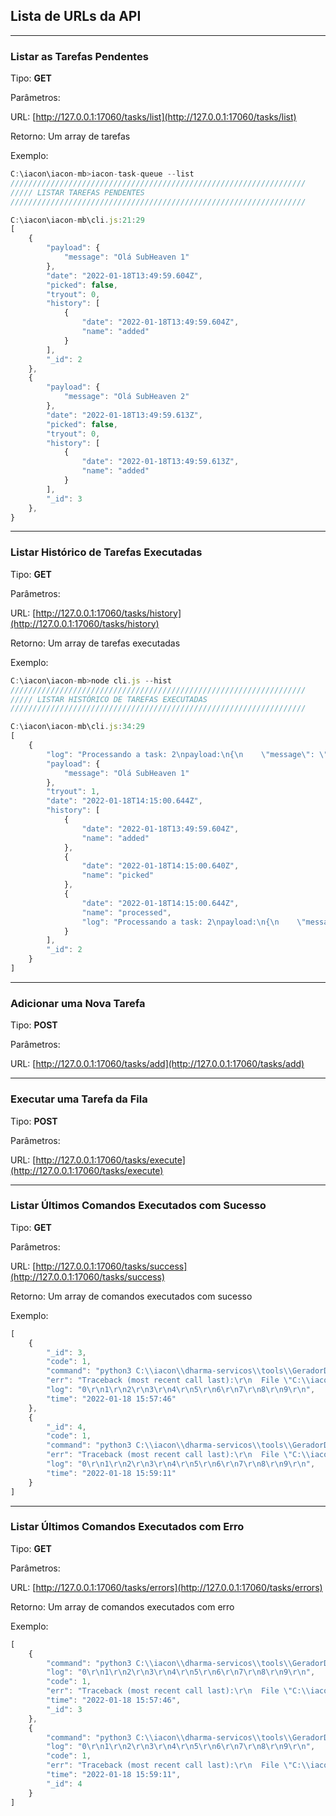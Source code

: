 ## Lista de URLs da API

---

### Listar as Tarefas Pendentes

Tipo: **GET**

Parâmetros:

URL:
[http://127.0.0.1:17060/tasks/list](http://127.0.0.1:17060/tasks/list)

Retorno: Um array de tarefas

Exemplo:

```javascript
C:\iacon\iacon-mb>iacon-task-queue --list
//////////////////////////////////////////////////////////////////
///// LISTAR TAREFAS PENDENTES
//////////////////////////////////////////////////////////////////

C:\iacon\iacon-mb\cli.js:21:29
[
    {
        "payload": {
            "message": "Olá SubHeaven 1"
        },
        "date": "2022-01-18T13:49:59.604Z",
        "picked": false,
        "tryout": 0,
        "history": [
            {
                "date": "2022-01-18T13:49:59.604Z",
                "name": "added"
            }
        ],
        "_id": 2
    },
    {
        "payload": {
            "message": "Olá SubHeaven 2"
        },
        "date": "2022-01-18T13:49:59.613Z",
        "picked": false,
        "tryout": 0,
        "history": [
            {
                "date": "2022-01-18T13:49:59.613Z",
                "name": "added"
            }
        ],
        "_id": 3
    },
}
```

---

### Listar Histórico de Tarefas Executadas

Tipo: **GET**

Parâmetros:

URL:
[http://127.0.0.1:17060/tasks/history](http://127.0.0.1:17060/tasks/history)

Retorno: Um array de tarefas executadas

Exemplo:
```javascript
C:\iacon\iacon-mb>node cli.js --hist
//////////////////////////////////////////////////////////////////
///// LISTAR HISTÓRICO DE TAREFAS EXECUTADAS
//////////////////////////////////////////////////////////////////

C:\iacon\iacon-mb\cli.js:34:29
[
    {
        "log": "Processando a task: 2\npayload:\n{\n    \"message\": \"Olá SubHeaven 1\"\n}\nTask processada\n",
        "payload": {
            "message": "Olá SubHeaven 1"
        },
        "tryout": 1,
        "date": "2022-01-18T14:15:00.644Z",
        "history": [
            {
                "date": "2022-01-18T13:49:59.604Z",
                "name": "added"
            },
            {
                "date": "2022-01-18T14:15:00.640Z",
                "name": "picked"
            },
            {
                "date": "2022-01-18T14:15:00.644Z",
                "name": "processed",
                "log": "Processando a task: 2\npayload:\n{\n    \"message\": \"Olá SubHeaven 1\"\n}\nTask processada\n"
            }
        ],
        "_id": 2
    }
]
```

---

### Adicionar uma Nova Tarefa

Tipo: **POST**

Parâmetros:

URL:
[http://127.0.0.1:17060/tasks/add](http://127.0.0.1:17060/tasks/add)

---

### Executar uma Tarefa da Fila

Tipo: **POST**

Parâmetros:

URL:
[http://127.0.0.1:17060/tasks/execute](http://127.0.0.1:17060/tasks/execute)

---

### Listar Últimos Comandos Executados com Sucesso

Tipo: **GET**

Parâmetros:

URL:
[http://127.0.0.1:17060/tasks/success](http://127.0.0.1:17060/tasks/success)

Retorno: Um array de comandos executados com sucesso

Exemplo:
```javascript
[
    {
        "_id": 3,
        "code": 1,
        "command": "python3 C:\\iacon\\dharma-servicos\\tools\\GeradorDeErro.py",
        "err": "Traceback (most recent call last):\r\n  File \"C:\\iacon\\dharma-servicos\\tools\\GeradorDeErro.py\", line 23, in <module>\r\n    _err = _counter / 0\r\nZeroDivisionError: division by zero\r\n",
        "log": "0\r\n1\r\n2\r\n3\r\n4\r\n5\r\n6\r\n7\r\n8\r\n9\r\n",
        "time": "2022-01-18 15:57:46"
    },
    {
        "_id": 4,
        "code": 1,
        "command": "python3 C:\\iacon\\dharma-servicos\\tools\\GeradorDeErro.py",
        "err": "Traceback (most recent call last):\r\n  File \"C:\\iacon\\dharma-servicos\\tools\\GeradorDeErro.py\", line 23, in <module>\r\n    _err = _counter / 0\r\nZeroDivisionError: division by zero\r\n",
        "log": "0\r\n1\r\n2\r\n3\r\n4\r\n5\r\n6\r\n7\r\n8\r\n9\r\n",
        "time": "2022-01-18 15:59:11"
    }
]
```

---

### Listar Últimos Comandos Executados com Erro

Tipo: **GET**

Parâmetros:

URL:
[http://127.0.0.1:17060/tasks/errors](http://127.0.0.1:17060/tasks/errors)

Retorno: Um array de comandos executados com erro

Exemplo:
```javascript
[
    {
        "command": "python3 C:\\iacon\\dharma-servicos\\tools\\GeradorDeErro.py",
        "log": "0\r\n1\r\n2\r\n3\r\n4\r\n5\r\n6\r\n7\r\n8\r\n9\r\n",
        "code": 1,
        "err": "Traceback (most recent call last):\r\n  File \"C:\\iacon\\dharma-servicos\\tools\\GeradorDeErro.py\", line 23, in <module>\r\n    _err = _counter / 0\r\nZeroDivisionError: division by zero\r\n",
        "time": "2022-01-18 15:57:46",
        "_id": 3
    },
    {
        "command": "python3 C:\\iacon\\dharma-servicos\\tools\\GeradorDeErro.py",
        "log": "0\r\n1\r\n2\r\n3\r\n4\r\n5\r\n6\r\n7\r\n8\r\n9\r\n",
        "code": 1,
        "err": "Traceback (most recent call last):\r\n  File \"C:\\iacon\\dharma-servicos\\tools\\GeradorDeErro.py\", line 23, in <module>\r\n    _err = _counter / 0\r\nZeroDivisionError: division by zero\r\n",
        "time": "2022-01-18 15:59:11",
        "_id": 4
    }
]
```